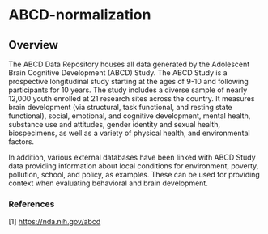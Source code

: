 # ABCD-normalization


## Overview

The ABCD Data Repository houses all data generated by the Adolescent Brain Cognitive Development (ABCD) Study. The ABCD Study is a prospective longitudinal study starting at the ages of 9-10 and following participants for 10 years. 
The study includes a diverse sample of nearly 12,000 youth enrolled at 21 research sites across the country. It measures brain development (via structural, task functional, and resting state functional), social, emotional, and cognitive development, mental health, 
substance use and attitudes, gender identity and sexual health, biospecimens, as well as a variety of physical health, and environmental factors. 

In addition, various external databases have been linked with ABCD Study data providing information about local conditions for environment, poverty, pollution, school, and policy, as examples. These can be used for providing context when evaluating behavioral and brain development. 



### References

[1] https://nda.nih.gov/abcd 
 


